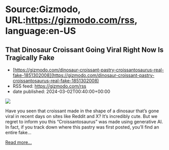 # Source:Gizmodo, URL:https://gizmodo.com/rss, language:en-US

## That Dinosaur Croissant Going Viral Right Now Is Tragically Fake
 - [https://gizmodo.com/dinosaur-croissant-pastry-croissantosaurus-real-fake-1851302008](https://gizmodo.com/dinosaur-croissant-pastry-croissantosaurus-real-fake-1851302008)
 - RSS feed: https://gizmodo.com/rss
 - date published: 2024-03-02T00:40:00+00:00

<img class="type:primaryImage" src="https://i.kinja-img.com/image/upload/c_fit,q_80,w_636/366060ea4decb8828efd615674365cf4.jpg" /><p>Have you seen that croissant made in the shape of a dinosaur that’s gone viral in recent days on sites like Reddit and X? It’s incredibly cute. But we regret to inform you this “Croissantosaurus” was made using generative AI. In fact, if you track down where this pastry was first posted, you’ll find an entire fake…</p><p><a href="https://gizmodo.com/dinosaur-croissant-pastry-croissantosaurus-real-fake-1851302008">Read more...</a></p>

